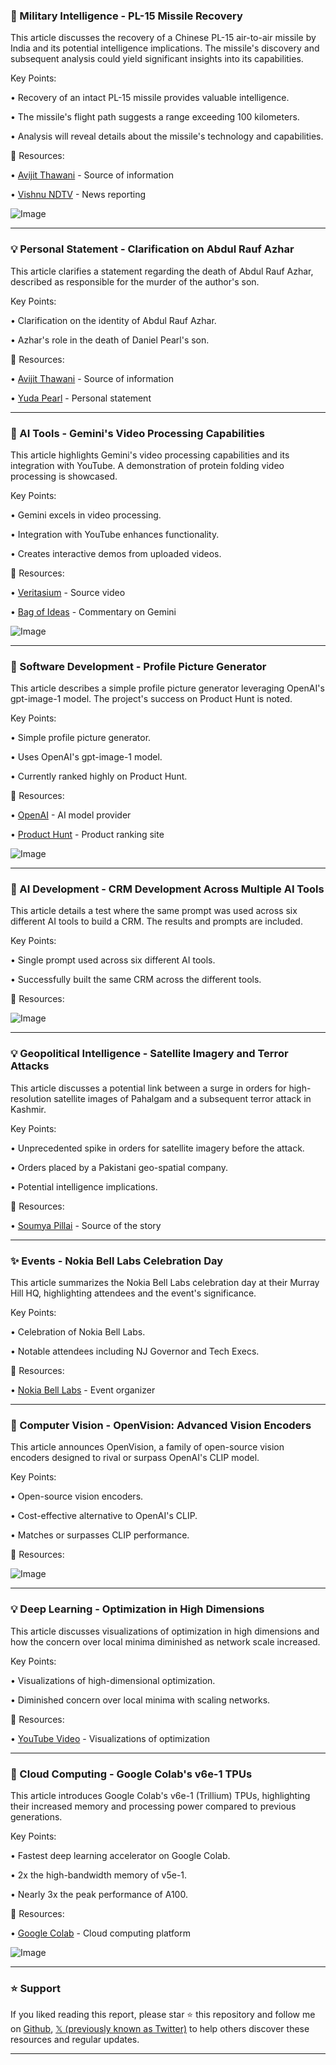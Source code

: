 ### 🤖 Military Intelligence - PL-15 Missile Recovery

This article discusses the recovery of a Chinese PL-15 air-to-air missile by India and its potential intelligence implications.  The missile's discovery and subsequent analysis could yield significant insights into its capabilities.


Key Points:

• Recovery of an intact PL-15 missile provides valuable intelligence.

• The missile's flight path suggests a range exceeding 100 kilometers.

• Analysis will reveal details about the missile's technology and capabilities.



🔗 Resources:

• [Avijit Thawani](https://x.com/thawani_avijit) - Source of information

• [Vishnu NDTV](https://x.com/VishnuNDTV) - News reporting


![Image](https://pbs.twimg.com/media/Gqe41qNXAAAIfWL?format=jpg&name=medium)


---

### 💡 Personal Statement - Clarification on Abdul Rauf Azhar

This article clarifies a statement regarding the death of Abdul Rauf Azhar,  described as responsible for the murder of the author's son.


Key Points:

• Clarification on the identity of Abdul Rauf Azhar.

• Azhar's role in the death of Daniel Pearl's son.


🔗 Resources:

• [Avijit Thawani](https://x.com/thawani_avijit) - Source of information

• [Yuda Pearl](https://x.com/yudapearl) - Personal statement


---

### 🚀 AI Tools - Gemini's Video Processing Capabilities

This article highlights Gemini's video processing capabilities and its integration with YouTube.  A demonstration of protein folding video processing is showcased.


Key Points:

• Gemini excels in video processing.

• Integration with YouTube enhances functionality.

•  Creates interactive demos from uploaded videos.



🔗 Resources:

• [Veritasium](https://x.com/veritasium) -  Source video

• [Bag of Ideas](https://x.com/bag_of_ideas) - Commentary on Gemini

![Image](https://pbs.twimg.com/amplify_video_thumb/1920930684522131456/img/PfM8-l2hNIium00W.jpg)


---

### 🚀 Software Development - Profile Picture Generator

This article describes a simple profile picture generator leveraging OpenAI's gpt-image-1 model.  The project's success on Product Hunt is noted.


Key Points:

• Simple profile picture generator.

• Uses OpenAI's gpt-image-1 model.

• Currently ranked highly on Product Hunt.


🔗 Resources:

• [OpenAI](https://x.com/OpenAI) -  AI model provider

• [Product Hunt](https://x.com/ProductHunt) - Product ranking site

![Image](https://pbs.twimg.com/amplify_video_thumb/1920805484363157505/img/VxBlHUw-gMQgsyvF.jpg)


---

### 🤖 AI Development - CRM Development Across Multiple AI Tools

This article details a test where the same prompt was used across six different AI tools to build a CRM.  The results and prompts are included.


Key Points:

•  Single prompt used across six different AI tools.

•  Successfully built the same CRM across the different tools.


🔗 Resources:

![Image](https://pbs.twimg.com/media/Gqgbpt9WsAE3OIQ?format=jpg&name=small)


---

### 💡 Geopolitical Intelligence - Satellite Imagery and Terror Attacks

This article discusses a potential link between a surge in orders for high-resolution satellite images of Pahalgam and a subsequent terror attack in Kashmir.


Key Points:

•  Unprecedented spike in orders for satellite imagery before the attack.

•  Orders placed by a Pakistani geo-spatial company.

•  Potential intelligence implications.


🔗 Resources:

• [Soumya Pillai](https://x.com/soumya_pillai) - Source of the story


---

### ✨ Events - Nokia Bell Labs Celebration Day

This article summarizes the Nokia Bell Labs celebration day at their Murray Hill HQ, highlighting attendees and the event's significance.


Key Points:

•  Celebration of Nokia Bell Labs.

•  Notable attendees including NJ Governor and Tech Execs.


🔗 Resources:

• [Nokia Bell Labs](https://x.com/BellLabs) - Event organizer


---

### 🤖 Computer Vision - OpenVision: Advanced Vision Encoders

This article announces OpenVision, a family of open-source vision encoders designed to rival or surpass OpenAI's CLIP model.


Key Points:

• Open-source vision encoders.

• Cost-effective alternative to OpenAI's CLIP.

• Matches or surpasses CLIP performance.


🔗 Resources:

![Image](https://pbs.twimg.com/media/GqdA0orXUAAQx5Y?format=jpg&name=small)


---

### 💡 Deep Learning - Optimization in High Dimensions

This article discusses visualizations of optimization in high dimensions and how the concern over local minima diminished as network scale increased.


Key Points:

• Visualizations of high-dimensional optimization.

• Diminished concern over local minima with scaling networks.


🔗 Resources:

• [YouTube Video](https://youtube.com/watch?v=NrO20Jb-hy0) - Visualizations of optimization


---

### 🚀 Cloud Computing - Google Colab's v6e-1 TPUs

This article introduces Google Colab's v6e-1 (Trillium) TPUs, highlighting their increased memory and processing power compared to previous generations.


Key Points:

•  Fastest deep learning accelerator on Google Colab.

•  2x the high-bandwidth memory of v5e-1.

•  Nearly 3x the peak performance of A100.



🔗 Resources:

• [Google Colab](https://x.com/GoogleColab) - Cloud computing platform

![Image](https://pbs.twimg.com/media/Gqhsjd-WUAAAEI4?format=jpg&name=small)


---

### ⭐️ Support

If you liked reading this report, please star ⭐️ this repository and follow me on [Github](https://github.com/Drix10), [𝕏 (previously known as Twitter)](https://x.com/DRIX_10_) to help others discover these resources and regular updates.

---